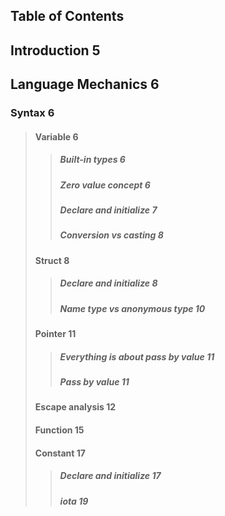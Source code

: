 ## Table of Contents

## Introduction 5

## Language Mechanics 6

### Syntax 6

> #### Variable 6
>
> > ##### Built-in types 6
> >
> > ##### Zero value concept 6
> >
> > ##### Declare and initialize 7
> >
> > ##### Conversion vs casting 8
>
> #### Struct 8
>
> > ##### Declare and initialize 8
> >
> > ##### Name type vs anonymous type 10
>
> #### Pointer 11
>
> > ##### Everything is about pass by value 11
> >
> > ##### Pass by value 11
>
> #### Escape analysis 12
>
> #### Function 15
>
> #### Constant 17
>
> > ##### Declare and initialize 17
> >
> > ##### iota 19
